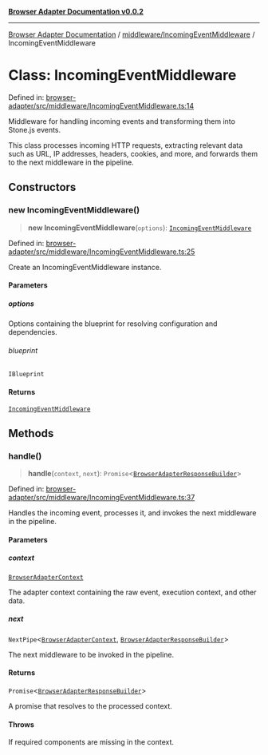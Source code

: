[**Browser Adapter Documentation v0.0.2**](../../../README.md)

***

[Browser Adapter Documentation](../../../modules.md) / [middleware/IncomingEventMiddleware](../README.md) / IncomingEventMiddleware

# Class: IncomingEventMiddleware

Defined in: [browser-adapter/src/middleware/IncomingEventMiddleware.ts:14](https://github.com/stonemjs/browser-adapter/blob/d2a6c7f067a005360bdac09297f0863b704b814a/src/middleware/IncomingEventMiddleware.ts#L14)

Middleware for handling incoming events and transforming them into Stone.js events.

This class processes incoming HTTP requests, extracting relevant data such as URL, IP addresses,
headers, cookies, and more, and forwards them to the next middleware in the pipeline.

## Constructors

### new IncomingEventMiddleware()

> **new IncomingEventMiddleware**(`options`): [`IncomingEventMiddleware`](IncomingEventMiddleware.md)

Defined in: [browser-adapter/src/middleware/IncomingEventMiddleware.ts:25](https://github.com/stonemjs/browser-adapter/blob/d2a6c7f067a005360bdac09297f0863b704b814a/src/middleware/IncomingEventMiddleware.ts#L25)

Create an IncomingEventMiddleware instance.

#### Parameters

##### options

Options containing the blueprint for resolving configuration and dependencies.

###### blueprint

`IBlueprint`

#### Returns

[`IncomingEventMiddleware`](IncomingEventMiddleware.md)

## Methods

### handle()

> **handle**(`context`, `next`): `Promise`\<[`BrowserAdapterResponseBuilder`](../../../declarations/type-aliases/BrowserAdapterResponseBuilder.md)\>

Defined in: [browser-adapter/src/middleware/IncomingEventMiddleware.ts:37](https://github.com/stonemjs/browser-adapter/blob/d2a6c7f067a005360bdac09297f0863b704b814a/src/middleware/IncomingEventMiddleware.ts#L37)

Handles the incoming event, processes it, and invokes the next middleware in the pipeline.

#### Parameters

##### context

[`BrowserAdapterContext`](../../../declarations/type-aliases/BrowserAdapterContext.md)

The adapter context containing the raw event, execution context, and other data.

##### next

`NextPipe`\<[`BrowserAdapterContext`](../../../declarations/type-aliases/BrowserAdapterContext.md), [`BrowserAdapterResponseBuilder`](../../../declarations/type-aliases/BrowserAdapterResponseBuilder.md)\>

The next middleware to be invoked in the pipeline.

#### Returns

`Promise`\<[`BrowserAdapterResponseBuilder`](../../../declarations/type-aliases/BrowserAdapterResponseBuilder.md)\>

A promise that resolves to the processed context.

#### Throws

If required components are missing in the context.
